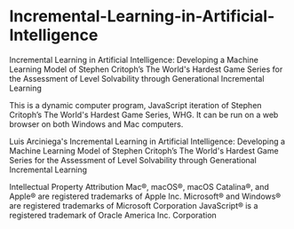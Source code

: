 # Incremental-Learning-in-Artificial-Intelligence
Incremental Learning in Artificial Intelligence: Developing a Machine Learning Model of Stephen Critoph’s The World's Hardest Game Series for the Assessment of Level Solvability through Generational Incremental Learning

This is a dynamic computer program, JavaScript iteration of Stephen Critoph’s The World's Hardest Game Series, WHG. It can be run on a web browser on both Windows and Mac computers.

Luis Arciniega's
Incremental Learning in Artificial Intelligence: Developing a Machine Learning Model of Stephen Critoph’s The World's Hardest Game Series for the Assessment of Level Solvability through Generational Incremental Learning

Intellectual Property Attribution
Mac®, macOS®, macOS Catalina®, and Apple® are registered trademarks of Apple Inc.
Microsoft® and Windows® are registered trademarks of Microsoft Corporation
JavaScript® is a registered trademark of Oracle America Inc. Corporation
